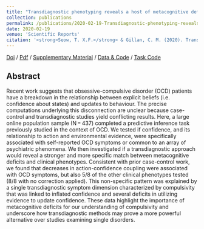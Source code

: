 ```yaml
---
title: "Transdiagnostic phenotyping reveals a host of metacognitive deficits implicated in compulsivity"
collection: publications
permalink: /publications/2020-02-19-Transdiagnostic-phenotyping-reveals-a-host-of-metacognitive-deficits-implicated-in-compulsivity
date: 2020-02-19
venue: 'Scientific Reports'
citation: '<strong>Seow, T. X.F.</strong> & Gillan, C. M. (2020). Transdiagnostic phenotyping reveals a host of metacognitive deficits implicated in compulsivity. <i>Scientific Reports</i>, <strong>10</strong>(1), 1-11.'
---
```


[Doi](https://doi.org/10.1038/s41598-020-59646-4) / [Pdf](http://seowxft.github.io/files/2020-02-19-Transdiagnostic-phenotyping-reveals-a-host-of-metacognitive-deficits-implicated-in-compulsivity.pdf) / [Supplementary Material](http://seowxft.github.io/files/2020-02-19-Transdiagnostic-phenotyping-supplementary.pdf) / [Data & Code](https://osf.io/2z6tw/) / [Task Code](https://github.com/seowxft/predictive-inference-task)


## Abstract
Recent work suggests that obsessive-compulsive disorder (OCD) patients have a breakdown in the relationship between explicit beliefs (i.e. confidence about states) and updates to behaviour. The precise computations underlying this disconnection are unclear because case-control and transdiagnostic studies yield conflicting results. Here, a large online population sample (N = 437) completed a predictive inference task previously studied in the context of OCD. We tested if confidence, and its relationship to action and environmental evidence, were specifically associated with self-reported OCD symptoms or common to an array of psychiatric phenomena. We then investigated if a transdiagnostic approach would reveal a stronger and more specific match between metacognitive deficits and clinical phenotypes. Consistent with prior case-control work, we found that decreases in action-confidence coupling were associated with OCD symptoms, but also 5/8 of the other clinical phenotypes tested (8/8 with no correction applied). This non-specific pattern was explained by a single transdiagnostic symptom dimension characterized by compulsivity that was linked to inflated confidence and several deficits in utilizing evidence to update confidence. These data highlight the importance of metacognitive deficits for our understanding of compulsivity and underscore how transdiagnostic methods may prove a more powerful alternative over studies examining single disorders.
